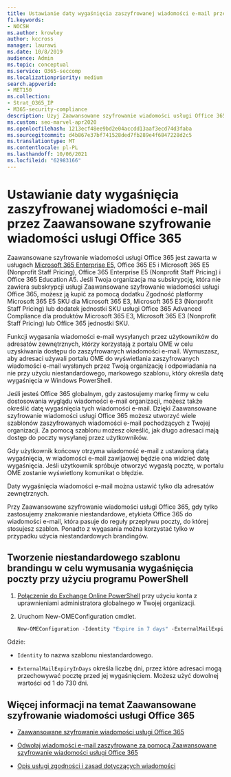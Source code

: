 ```yaml
---
title: Ustawianie daty wygaśnięcia zaszyfrowanej wiadomości e-mail przez Zaawansowane szyfrowanie wiadomości usługi Office 365
f1.keywords:
- NOCSH
ms.author: krowley
author: kccross
manager: laurawi
ms.date: 10/8/2019
audience: Admin
ms.topic: conceptual
ms.service: O365-seccomp
ms.localizationpriority: medium
search.appverid:
- MET150
ms.collection:
- Strat_O365_IP
- M365-security-compliance
description: Użyj Zaawansowane szyfrowanie wiadomości usługi Office 365, aby zwiększyć bezpieczeństwo poczty e-mail, ustawiając datę wygaśnięcia w wiadomościach e-mail za pomocą niestandardowego, markowego szablonu.
ms.custom: seo-marvel-apr2020
ms.openlocfilehash: 1213ecf48ee9bd2e04accdd13aaf3ecd74d3faba
ms.sourcegitcommit: d4b867e37bf741528ded7fb289e4f6847228d2c5
ms.translationtype: MT
ms.contentlocale: pl-PL
ms.lasthandoff: 10/06/2021
ms.locfileid: "62983166"
---
```

# <a name="set-an-expiration-date-for-email-encrypted-by-office-365-advanced-message-encryption"></a>Ustawianie daty wygaśnięcia zaszyfrowanej wiadomości e-mail przez Zaawansowane szyfrowanie wiadomości usługi Office 365

Zaawansowane szyfrowanie wiadomości usługi Office 365 jest zawarta w usługach [Microsoft 365 Enterprise E5](https://www.microsoft.com/microsoft-365/enterprise/home), Office 365 E5 i Microsoft 365 E5 (Nonprofit Staff Pricing), Office 365 Enterprise E5 (Nonprofit Staff Pricing) i Office 365 Education A5. Jeśli Twoja organizacja ma subskrypcję, która nie zawiera subskrypcji usługi Zaawansowane szyfrowanie wiadomości usługi Office 365, możesz ją kupić za pomocą dodatku Zgodność platformy Microsoft 365 E5 SKU dla Microsoft 365 E3, Microsoft 365 E3 (Nonprofit Staff Pricing) lub dodatek jednostki SKU usługi Office 365 Advanced Compliance dla produktów Microsoft 365 E3, Microsoft 365 E3 (Nonprofit Staff Pricing) lub Office 365 jednostki SKU.

Funkcji wygasania wiadomości e-mail wysyłanych przez użytkowników do adresatów zewnętrznych, którzy korzystają z portalu OME w celu uzyskiwania dostępu do zaszyfrowanych wiadomości e-mail. Wymuszasz, aby adresaci używali portalu OME do wyświetlania zaszyfrowanych wiadomości e-mail wysłanych przez Twoją organizację i odpowiadania na nie przy użyciu niestandardowego, markowego szablonu, który określa datę wygaśnięcia w Windows PowerShell.

Jeśli jesteś Office 365 globalnym, gdy zastosujemy markę firmy w celu dostosowania wyglądu wiadomości e-mail organizacji, możesz także określić datę wygaśnięcia tych wiadomości e-mail. Dzięki Zaawansowane szyfrowanie wiadomości usługi Office 365 możesz utworzyć wiele szablonów zaszyfrowanych wiadomości e-mail pochodzących z Twojej organizacji. Za pomocą szablonu możesz określić, jak długo adresaci mają dostęp do poczty wysyłanej przez użytkowników.

Gdy użytkownik końcowy otrzyma wiadomość e-mail z ustawioną datą wygaśnięcia, w wiadomości e-mail zawijaowej będzie ona widzieć datę wygaśnięcia. Jeśli użytkownik spróbuje otworzyć wygasłą pocztę, w portalu OME zostanie wyświetlony komunikat o błędzie.

Daty wygaśnięcia wiadomości e-mail można ustawić tylko dla adresatów zewnętrznych.

Przy Zaawansowane szyfrowanie wiadomości usługi Office 365, gdy tylko zastosujemy znakowanie niestandardowe, etykieta Office 365 do wiadomości e-mail, która pasuje do reguły przepływu poczty, do której stosujesz szablon. Ponadto z wygasania można korzystać tylko w przypadku użycia niestandardowych  brandingów.

## <a name="create-a-custom-branding-template-to-force-mail-expiration-by-using-powershell"></a>Tworzenie niestandardowego szablonu  brandingu w celu wymusania wygaśnięcia poczty przy użyciu programu PowerShell

1. [Połączenie do Exchange Online PowerShell](/powershell/exchange/connect-to-exchange-online-powershell) przy użyciu konta z uprawnieniami administratora globalnego w Twojej organizacji.

2. Uruchom New-OMEConfiguration cmdlet.

    ```powershell
    New-OMEConfiguration -Identity "Expire in 7 days" -ExternalMailExpiryInDays 7
    ```

Gdzie:

- `Identity` to nazwa szablonu niestandardowego.

- `ExternalMailExpiryInDays` określa liczbę dni, przez które adresaci mogą przechowywać pocztę przed jej wygaśnięciem. Możesz użyć dowolnej wartości od 1 do 730 dni.

## <a name="more-information-about-office-365-advanced-message-encryption"></a>Więcej informacji na temat Zaawansowane szyfrowanie wiadomości usługi Office 365

- [Zaawansowane szyfrowanie wiadomości usługi Office 365](ome-advanced-message-encryption.md)

- [Odwołaj wiadomości e-mail zaszyfrowane za pomocą Zaawansowane szyfrowanie wiadomości usługi Office 365](revoke-ome-encrypted-mail.md)

- [Opis usługi zgodności i zasad dotyczących wiadomości](/office365/servicedescriptions/exchange-online-service-description/message-policy-and-compliance)